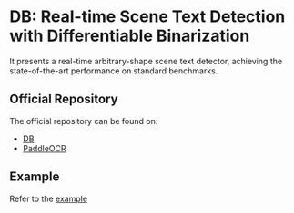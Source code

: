 # DB: Real-time Scene Text Detection with Differentiable Binarization

It presents a real-time arbitrary-shape scene text detector, achieving the state-of-the-art performance on standard benchmarks.

## Official Repository

The official repository can be found on:

- [DB](https://github.com/MhLiao/DB)
- [PaddleOCR](https://github.com/PaddlePaddle/PaddleOCR)

## Example

Refer to the [example](../../../examples/db)
